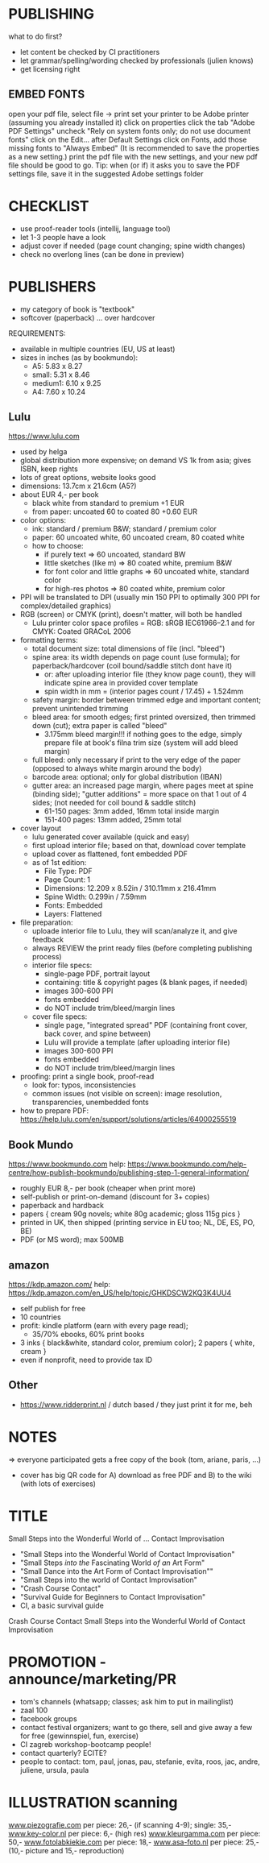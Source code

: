 PUBLISHING
====================================================================================================

what to do first?

* let content be checked by CI practitioners
* let grammar/spelling/wording checked by professionals (julien knows)
* get licensing right

EMBED FONTS
----------------------------------------------------
open your pdf file,
select file -> print
set your printer to be Adobe printer (assuming you already installed it)
click on properties
click the tab "Adobe PDF Settings"
uncheck "Rely on system fonts only; do not use document fonts"
click on the Edit... after Default Settings
click on Fonts, add those missing fonts to "Always Embed" (It is recommended to save the properties as a new setting.)
print the pdf file with the new settings, and your new pdf file should be good to go.
Tip: when (or if) it asks you to save the PDF settings file, save it in the suggested Adobe settings folder

CHECKLIST
====================================================================================================
* use proof-reader tools (intellij, language tool)
* let 1-3 people have a look
* adjust cover if needed (page count changing; spine width changes)
* check no overlong lines (can be done in preview)

PUBLISHERS
====================================================================================================

* my category of book is "textbook"
* softcover (paperback) ... over hardcover

REQUIREMENTS:
* available in multiple countries (EU, US at least)
* sizes in inches (as by bookmundo):
  * A5: 5.83 x 8.27
  * small: 5.31 x 8.46
  * medium1: 6.10 x 9.25
  * A4: 7.60 x 10.24

Lulu
------------------------------------------------------------------------
https://www.lulu.com
* used by helga
* global distribution more expensive; on demand VS 1k from asia; gives ISBN, keep rights
* lots of great options, website looks good
* dimensions: 13.7cm x 21.6cm (A5?)
* about EUR 4,- per book
  * black white from standard to premium +1 EUR
  * from paper: uncoated 60 to coated 80 +0.60 EUR
* color options:
  * ink: standard / premium B&W; standard / premium color
  * paper: 60 uncoated white, 60 uncoated cream, 80 coated white
  * how to choose:
    * if purely text => 60 uncoated, standard BW
    * little sketches (like m) => 80 coated white, premium B&W
    * for font color and little graphs => 60 uncoated white, standard color
    * for high-res photos => 80 coated white, premium color
* PPI will be translated to DPI (usually min 150 PPI to optimally 300 PPI for complex/detailed graphics)
* RGB (screen) or CMYK (print), doesn't matter, will both be handled
  * Lulu printer color space profiles = RGB: sRGB IEC61966–2.1 and for CMYK: Coated GRACoL 2006
* formatting terms:
  * total document size: total dimensions of file (incl. "bleed")
  * spine area: its width depends on page count (use formula); for paperback/hardcover (coil bound/saddle stitch dont have it)
    * or: after uploading interior file (they know page count), they will indicate spine area in provided cover template
    * spin width in mm = (interior pages count / 17.45) + 1.524mm
  * safety margin: border between trimmed edge and important content; prevent unintended trimming
  * bleed area: for smooth edges; first printed oversized, then trimmed down (cut); extra paper is called "bleed"
    * 3.175mm bleed margin!!! if nothing goes to the edge, simply prepare file at book's filna trim size (system will add bleed margin)
  * full bleed: only necessary if print to the very edge of the paper (opposed to always white margin around the body)
  * barcode area: optional; only for global distribution (IBAN)
  * gutter area: an increased page margin, where pages meet at spine (binding side); "gutter additions" = more space on that 1 out of 4 sides; (not needed for coil bound & saddle stitch)
    * 61-150 pages: 3mm added, 16mm total inside margin
    * 151-400 pages: 13mm added, 25mm total
* cover layout
  * lulu generated cover available (quick and easy)
  * first upload interior file; based on that, download cover template
  * upload cover as flattened, font embedded PDF
  * as of 1st edition:
    * File Type: PDF
    * Page Count: 1
    * Dimensions: 12.209 x 8.52in / 310.11mm x 216.41mm
    * Spine Width: 0.299in / 7.59mm
    * Fonts: Embedded
    * Layers: Flattened
* file preparation:
  * uploade interior file to Lulu, they will scan/analyze it, and give feedback
  * always REVIEW the print ready files (before completing publishing process)
  * interior file specs:
    * single-page PDF, portrait layout
    * containing: title & copyright pages (& blank pages, if needed)
    * images 300-600 PPI
    * fonts embedded
    * do NOT include trim/bleed/margin lines
  * cover file specs:
    * single page, "integrated spread" PDF (containing front cover, back cover, and spine between)
    * Lulu will provide a template (after uploading interior file)
    * images 300-600 PPI
    * fonts embedded
    * do NOT include trim/bleed/margin lines
* proofing: print a single book, proof-read
  * look for: typos, inconsistencies
  * common issues (not visible on screen): image resolution, transparencies, unembedded fonts
* how to prepare PDF: https://help.lulu.com/en/support/solutions/articles/64000255519

Book Mundo
------------------------------------------------------------------------
https://www.bookmundo.com
help: https://www.bookmundo.com/help-centre/how-publish-bookmundo/publishing-step-1-general-information/
* roughly EUR 8,- per book (cheaper when print more)
* self-publish or print-on-demand (discount for 3+ copies)
* paperback and hardback
* papers { cream 90g novels; white 80g academic; gloss 115g pics }
* printed in UK, then shipped (printing service in EU too; NL, DE, ES, PO, BE)
* PDF (or MS word); max 500MB

amazon
------------------------------------------------------------------------
https://kdp.amazon.com/
help: https://kdp.amazon.com/en_US/help/topic/GHKDSCW2KQ3K4UU4

* self publish for free
* 10 countries
* profit: kindle platform (earn with every page read);
  * 35/70% ebooks, 60% print books
* 3 inks { black&white, standard color, premium color}; 2 papers { white, cream }
* even if nonprofit, need to provide tax ID

Other
------------------------------------------------------------------------
* https://www.ridderprint.nl / dutch based / they just print it for me, beh



NOTES
====================================================================================================
=> everyone participated gets a free copy of the book (tom, ariane, paris, ...)
* cover has big QR code for A) download as free PDF and B) to the wiki (with lots of exercises)

TITLE
====================================================================================================
Small Steps
into the
Wonderful World
of ...
Contact Improvisation

* "Small Steps into the Wonderful World of Contact Improvisation"
* "Small Steps _into the_ Fascinating World _of an_ Art Form"
* "Small Dance into the Art Form of Contact Improvisation""
* "Small Steps into the world of Contact Improvisation"
* "Crash Course Contact"
* "Survival Guide for Beginners to Contact Improvisation"
* CI, a basic survival guide


Crash Course Contact
Small Steps into the Wonderful World of Contact Improvisation


PROMOTION - announce/marketing/PR
====================================================================================================
* tom's channels (whatsapp; classes; ask him to put in mailinglist)
* zaal 100
* facebook groups
* contact festival organizers; want to go there, sell and give away a few for free (gewinnspiel, fun, exercise)
* CI zagreb workshop-bootcamp people!
* contact quarterly? ECITE?
* people to contact: tom, paul, jonas, pau, stefanie, evita, roos, jac, andre, juliene, ursula, paula


ILLUSTRATION scanning
====================================================================================================
www.piezografie.com
  per piece: 26,- (if scanning 4-9); single: 35,-
www.key-color.nl
  per piece: 6,- (high res)
www.kleurgamma.com
  per piece: 50,-
www.fotolabkiekie.com
  per piece: 18,-
www.asa-foto.nl
  per piece: 25,- (10,- picture and 15,- reproduction)
